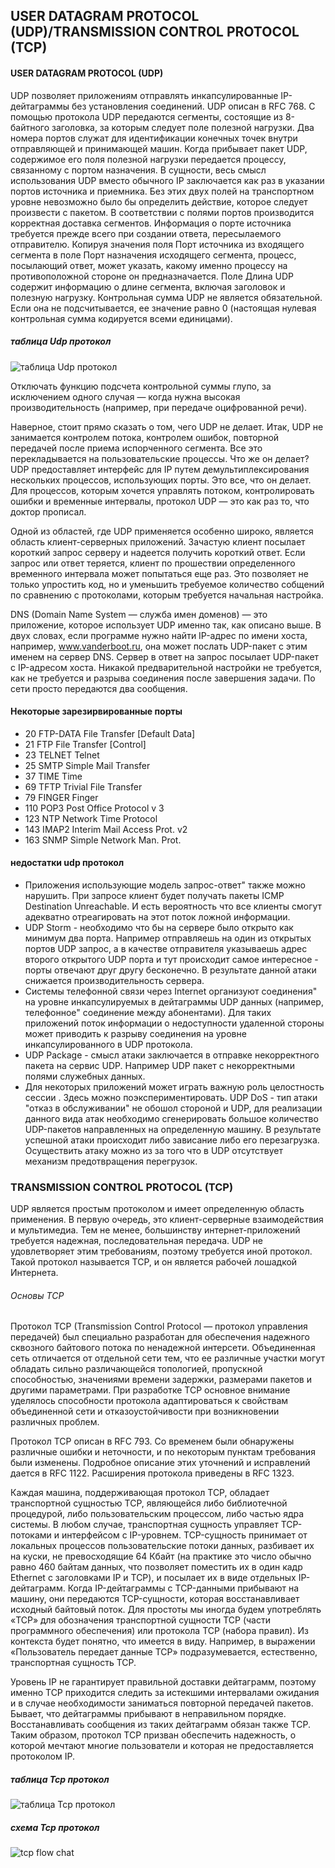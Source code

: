 ## USER DATAGRAM PROTOCOL (UDP)/TRANSMISSION CONTROL PROTOCOL (TCP)

#### USER DATAGRAM PROTOCOL (UDP)
UDP позволяет приложениям отправлять инкапсулированные IP-дейтаграммы без установления соединений. UDP описан в RFC 768.
С помощью протокола UDP передаются сегменты, состоящие из 8-байтного заголовка, за которым следует поле полезной нагрузки. Два номера портов служат для идентификации конечных точек внутри отправляющей и принимающей машин. Когда прибывает пакет UDP, содержимое его поля полезной нагрузки передается процессу, связанному с портом назначения. В сущности, весь смысл использования UDP вместо обычного IP заключается как раз в указании портов источника и приемника. Без этих двух полей на транспортном уровне невозможно было бы определить действие, которое следует произвести с пакетом. В соответствии с полями портов производится корректная доставка сегментов.
Информация о порте источника требуется прежде всего при создании ответа, пересылаемого отправителю. Копируя значения поля Порт источника из входящего сегмента в поле Порт назначения исходящего сегмента, процесс, посылающий ответ, может указать, какому именно процессу на противоположной стороне он предназначается.
Поле Длина UDP содержит информацию о длине сегмента, включая заголовок и полезную нагрузку. Контрольная сумма UDP не является обязательной. Если она не подсчитывается, ее значение равно 0 (настоящая нулевая контрольная сумма кодируется всеми единицами).

##### таблица Udp протокол
![таблица Udp протокол](http://www.tutorialsweb.com/networking/tcp-ip/images/fig8_UDP.jpg)

Отключать функцию подсчета контрольной суммы глупо, за исключением одного случая — когда нужна высокая производительность (например, при передаче оцифрованной речи).

Наверное, стоит прямо сказать о том, чего UDP не делает. Итак, UDP не занимается контролем потока, контролем ошибок, повторной передачей после приема испорченного сегмента. Все это перекладывается на пользовательские процессы. Что же он делает? UDP предоставляет интерфейс для IP путем демультиплексирования нескольких процессов, использующих порты. Это все, что он делает. Для процессов, которым хочется управлять потоком, контролировать ошибки и временные интервалы, протокол UDP — это как раз то, что доктор прописал.

Одной из областей, где UDP применяется особенно широко, является область клиент-серверных приложений. Зачастую клиент посылает короткий запрос серверу и надеется получить короткий ответ. Если запрос или ответ теряется, клиент по прошествии определенного временного интервала может попытаться еще раз. Это позволяет не только упростить код, но и уменьшить требуемое количество собщений по сравнению с протоколами, которым требуется начальная настройка.

DNS (Domain Name System — служба имен доменов) — это приложение, которое использует UDP именно так, как описано выше. В двух словах, если программе нужно найти IP-адрес по имени хоста, например, www.vanderboot.ru, она может послать UDP-пакет с этим именем на сервер DNS. Сервер в ответ на запрос посылает UDP-пакет с IP-адресом хоста. Никакой предварительной настройки не требуется, как не требуется и разрыва соединения после завершения задачи. По сети просто передаются два сообщения.

#### Некоторые зарезирвированные порты
* 20 FTP-DATA File Transfer [Default Data]
* 21 FTP File Transfer [Control]
* 23 TELNET Telnet
* 25 SMTP Simple Mail Transfer
* 37 TIME Time
* 69 TFTP Trivial File Transfer
* 79 FINGER Finger
* 110 POP3 Post Office Protocol v 3
* 123 NTP Network Time Protocol
* 143 IMAP2 Interim Mail Access Prot. v2
* 163 SNMP Simple Network Man. Prot.

#### недостатки udp протокол 
* Приложения использующие модель запрос-ответ" также можно нарушить. При запросе клиент будет получать пакеты ICMP Destination Unreachable. И есть вероятность что все клиенты смогут адекватно отреагировать на этот поток ложной информации. 
* UDP Storm - необходимо что бы на сервере было открыто как минимум два порта. Например отправляешь на один из открытых портов UDP запрос, а в качестве отправителя указываешь адрес второго открытого UDP порта и тут происходит самое интересное - порты отвечают друг другу бесконечно. В результате данной атаки снижается производительность сервера.
* Системы телефонной связи через Internet организуют соединения" на уровне инкапсулируемых в дейтаграммы UDP данных (например, телефонное" соединение между абонентами). Для таких приложений поток информации о недоступности удаленной стороны может приводить к разрыву соединения на уровне инкапсулированного в UDP протокола.
* UDP Package - смысл атаки заключается в отправке некорректного пакета на сервис UDP. Например UDP пакет с некорректными полями служебных данных. 
* Для некоторых приложений может играть важную роль целостность сессии . Здесь можно поэкспериментировать. 
UDP DoS - тип атаки "отказ в обслуживании" не обошол стороной и UDP, для реализации данного вида атак необходимо сгенерировать большое количество UDP-пакетов направленных на определенную машину. В результате успешной атаки происходит либо зависание либо его перезагрузка. Осуществить атаку можно из за того что в UDP отсутствует механизм предотвращения перегрузок. 

### TRANSMISSION CONTROL PROTOCOL (TCP)
UDP является простым протоколом и имеет определенную область применения. В первую очередь, это клиент-серверные взаимодействия и мультимедиа. Тем не менее, большинству интернет-приложений требуется надежная, последователь­ная передача. UDP не удовлетворяет этим требованиям, поэтому требуется иной протокол. Такой протокол называется TCP, и он является рабочей лошадкой Интернета.
###### Основы TCP
Протокол TCP (Transmission Control Protocol — протокол управления передачей) был специально разработан для обеспечения надежного сквозного байтового потока по ненадежной интерсети. Объединенная сеть отличается от отдельной сети тем, что ее различные участки могут обладать сильно различающейся топологией, пропускной способностью, значениями времени задержки, размерами пакетов и другими параметрами. При разработке TCP основное внимание уделялось способности протокола адаптироваться к свойствам объединенной сети и отказоустойчивости при возникновении различных проблем.

Протокол TCP описан в RFC 793. Со временем были обнаружены различные ошибки и неточности, и по некоторым пунктам требования были изменены. Подробное описание этих уточнений и исправлений дается в RFC 1122. Расширения протокола приведены в RFC 1323.

Каждая машина, поддерживающая протокол TCP, обладает транспортной сущностью TCP, являющейся либо библиотечной процедурой, либо пользовательским процессом, либо частью ядра системы. В любом случае, транспортная сущность управляет TCP-потоками и интерфейсом с IP-уровнем. TCP-сущность принимает от локальных процессов пользовательские потоки данных, разбивает их на куски, не превосходящие 64 Кбайт (на практике это число обычно равно 460 байтам данных, что позволяет поместить их в один кадр Ethernet с заголов­ками IP и TCP), и посылает их в виде отдельных IP-дейтаграмм. Когда IP-дейтаграммы с TCP-данными прибывают на машину, они передаются TCP-сущности, которая восстанавливает исходный байтовый поток. Для простоты мы иногда будем употреблять «TCP» для обозначения транспортной сущности TCP (части программного обеспечения) или протокола TCP (набора правил). Из контекста будет понятно, что имеется в виду. Например, в выражении «Пользователь передает данные TCP» подразумевается, естественно, транспортная сущность TCP.

Уровень IP не гарантирует правильной доставки дейтаграмм, поэтому именно TCP приходится следить за истекшими интервалами ожидания и в случае необходимости заниматься повторной передачей пакетов. Бывает, что дейтаграммы прибывают в неправильном порядке. Восстанавливать сообщения из таких дейтаграмм обязан также TCP. Таким образом, протокол TCP призван обеспечить надежность, о которой мечтают многие пользователи и которая не предоставляется протоколом IP.
##### таблица Tcp протокол
![таблица Tcp протокол](http://home.mira.net/~marcop/graphics/data_unit.gif)
##### схема Tcp протокол 
![tcp flow chat](https://upload.wikimedia.org/wikipedia/en/9/9e/TCP_operation.gif)
